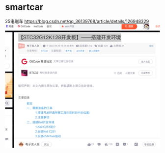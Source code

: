 # smartcar
 25电磁车
https://blog.csdn.net/qq_36139768/article/details/126948329
![alt text](image.png)